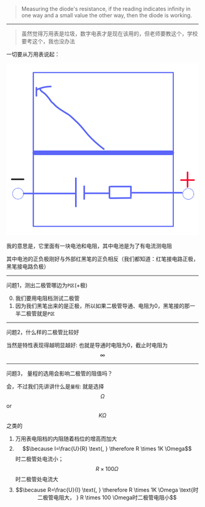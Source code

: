 > Measuring the diode's resistance, if the reading indicates infinity in one way and a small value the other way, then the diode is working.
___

> 虽然觉得万用表是垃圾，数字电表才是现在该用的，但老师要教这个，学校要考这个，我也没办法

一切要从万用表说起：

![](../../assets/wanyongbiao.png)

我的意思是，它里面有一块电池和电阻，其中电池是为了有电流测电阻

其中电池的正负极刚好与外部红黑笔的正负相反（我们都知道：红笔接电路正极，黑笔接电路负极）

___

问题1，测出二极管哪边为`P区`(+极)

0. 我们要用电阻档测试二极管
1. 因为我们黑笔出来的是正极，所以如果二极管导通、电阻为0，黑笔接的那一半二极管就是`P区`

___

问题2，什么样的二极管比较好

当然是特性表现得越明显越好: 也就是导通时电阻为0，截止时电阻为$$\infty$$

___

问题3， 量程的选用会影响二极管的阻值吗？

会，不过我们先讲讲什么是`量程`: 就是选择 $$\Omega$$ or $$K \Omega$$ 之类的

1. 万用表电阻档的内阻随着档位的增高而加大
2. $$\because I=\frac{U}{R} \text{, } \therefore R \times 1K \Omega$$ 时二极管处电流小； $$R \times 100 \Omega$$ 时二极管处电流大
3. $$\because R=\frac{U}{I} \text{, } \therefore R \times 1K \Omega \text{时二极管电阻大， } R \times 100 \Omega时二极管电阻小$$
